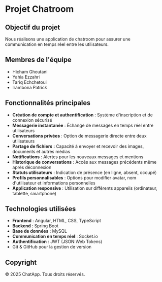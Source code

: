 # Projet Chatroom

## Objectif du projet
Nous réalisons une application de chatroom pour assurer une communication en temps réel entre les utilisateurs.

## Membres de l'équipe
- Hicham Ghoutani
- Yahia Ezzahri
- Tariq Echchetoui
- Irambona Patrick

## Fonctionnalités principales
- **Création de compte et authentification** : Système d'inscription et de connexion sécurisé
- **Messagerie instantanée** : Échange de messages en temps réel entre utilisateurs
- **Conversations privées** : Option de messagerie directe entre deux utilisateurs
- **Partage de fichiers** : Capacité à envoyer et recevoir des images, documents et autres médias
- **Notifications** : Alertes pour les nouveaux messages et mentions
- **Historique de conversations** : Accès aux messages précédents même après déconnexion
- **Statuts utilisateurs** : Indication de présence (en ligne, absent, occupé)
- **Profils personnalisables** : Options pour modifier avatar, nom d'utilisateur et informations personnelles
- **Application responsive** : Utilisation sur différents appareils (ordinateur, tablette, smartphone)

## Technologies utilisées
- **Frontend** : Angular, HTML, CSS, TypeScript
- **Backend** : Spring Boot
- **Base de données** : MySQL
- **Communication en temps réel** : Socket.io
- **Authentification** : JWT (JSON Web Tokens)
- Git & GitHub pour la gestion de version

## Copyright
&copy; 2025 ChatApp. Tous droits réservés.

